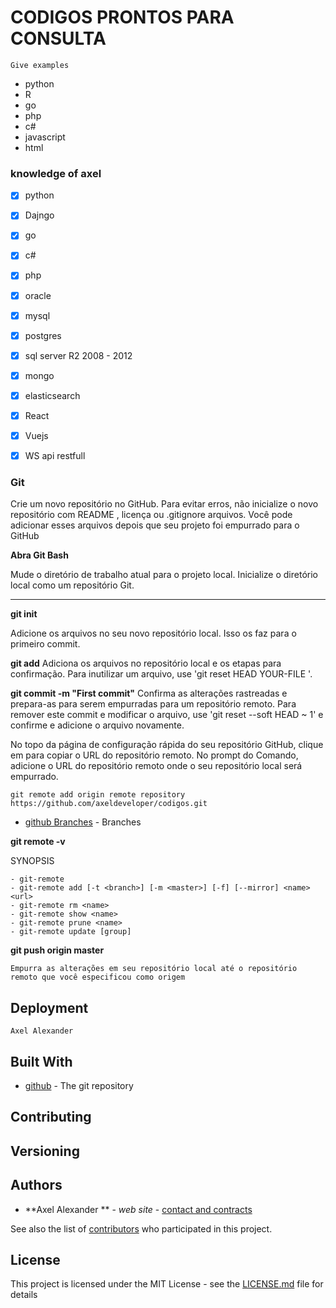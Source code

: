 # CODIGOS PRONTOS PARA CONSULTA 

```
Give examples
```
- python
- R
- go
- php
- c#
- javascript
- html

### knowledge of axel

- [x] python
- [x] Dajngo
- [x] go
- [x] c#
- [x] php
- [x] oracle
- [x] mysql
- [x] postgres
- [x] sql server R2 2008 - 2012
- [x] mongo
- [x] elasticsearch
- [x] React
- [x] Vuejs
- [x] WS api restfull




### Git

Crie um novo repositório no GitHub. Para evitar erros, não inicialize o novo repositório 
com README , licença ou .gitignore arquivos. Você pode adicionar esses arquivos depois 
que seu projeto foi empurrado para o GitHub


**Abra Git Bash**

Mude o diretório de trabalho atual para o projeto local.
Inicialize o diretório local como um repositório Git.

-----------------------------------------------------------

**git init**

Adicione os arquivos no seu novo repositório local. Isso os faz para o primeiro commit.

**git add**
Adiciona os arquivos no repositório local e os etapas para confirmação. 
Para inutilizar um arquivo, use 'git reset HEAD YOUR-FILE '.

**git commit -m "First commit"**
Confirma as alterações rastreadas e prepara-as para serem empurradas para um repositório 
remoto. Para remover este commit e modificar o arquivo, use 'git reset --soft HEAD ~ 1' e 
confirme e adicione o arquivo novamente.

No topo da página de configuração rápida do seu repositório GitHub, clique em  para copiar o URL do repositório remoto.
No prompt do Comando, adicione o URL do repositório remoto onde o seu repositório local será empurrado.

```
git remote add origin remote repository https://github.com/axeldeveloper/codigos.git
```



* [github Branches](https://git-scm.com/book/de/v2/Git-Branching-Remote-Branches) - Branches


**git remote -v**

SYNOPSIS

    - git-remote
    - git-remote add [-t <branch>] [-m <master>] [-f] [--mirror] <name> <url>
    - git-remote rm <name>
    - git-remote show <name>
    - git-remote prune <name>
    - git-remote update [group]


**git push origin master**
```
Empurra as alterações em seu repositório local até o repositório remoto que você especificou como origem
```


## Deployment
    Axel Alexander

## Built With

* [github](https://github.com/docs/) - The git repository

## Contributing



## Versioning



## Authors

* **Axel Alexander ** - *web site* - [contact and contracts](http://axel-dev.herokuapp.com/)

 See also the list of [contributors](https://github.com/your/project/contributors) who participated in this project.

## License

This project is licensed under the MIT License - see the [LICENSE.md](LICENSE.md) file for details